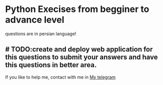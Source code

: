 # Python Execises from begginer to advance level
<p>questions are in persian language!
</p>
<h2># TODO:create and deploy web application for this questions to submit your answers and have this questions in better area.</h2>
If you like to help me, contact with me in <a href='https://t.me/Amir_mahdi_kahdouii'>My telegram</a>
